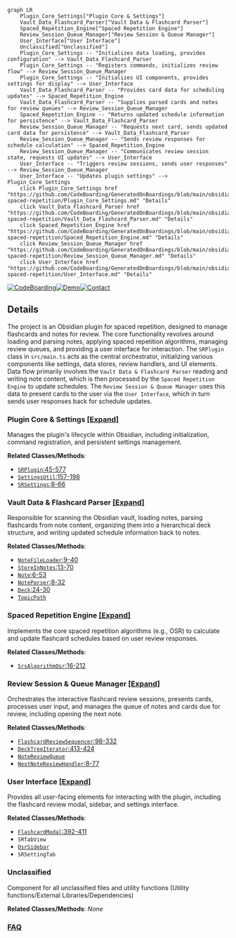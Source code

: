 ```mermaid
graph LR
    Plugin_Core_Settings["Plugin Core & Settings"]
    Vault_Data_Flashcard_Parser["Vault Data & Flashcard Parser"]
    Spaced_Repetition_Engine["Spaced Repetition Engine"]
    Review_Session_Queue_Manager["Review Session & Queue Manager"]
    User_Interface["User Interface"]
    Unclassified["Unclassified"]
    Plugin_Core_Settings -- "Initializes data loading, provides configuration" --> Vault_Data_Flashcard_Parser
    Plugin_Core_Settings -- "Registers commands, initializes review flow" --> Review_Session_Queue_Manager
    Plugin_Core_Settings -- "Initializes UI components, provides settings for display" --> User_Interface
    Vault_Data_Flashcard_Parser -- "Provides card data for scheduling updates" --> Spaced_Repetition_Engine
    Vault_Data_Flashcard_Parser -- "Supplies parsed cards and notes for review queues" --> Review_Session_Queue_Manager
    Spaced_Repetition_Engine -- "Returns updated schedule information for persistence" --> Vault_Data_Flashcard_Parser
    Review_Session_Queue_Manager -- "Requests next card, sends updated card data for persistence" --> Vault_Data_Flashcard_Parser
    Review_Session_Queue_Manager -- "Sends review responses for schedule calculation" --> Spaced_Repetition_Engine
    Review_Session_Queue_Manager -- "Communicates review session state, requests UI updates" --> User_Interface
    User_Interface -- "Triggers review sessions, sends user responses" --> Review_Session_Queue_Manager
    User_Interface -- "Updates plugin settings" --> Plugin_Core_Settings
    click Plugin_Core_Settings href "https://github.com/CodeBoarding/GeneratedOnBoardings/blob/main/obsidian-spaced-repetition/Plugin_Core_Settings.md" "Details"
    click Vault_Data_Flashcard_Parser href "https://github.com/CodeBoarding/GeneratedOnBoardings/blob/main/obsidian-spaced-repetition/Vault_Data_Flashcard_Parser.md" "Details"
    click Spaced_Repetition_Engine href "https://github.com/CodeBoarding/GeneratedOnBoardings/blob/main/obsidian-spaced-repetition/Spaced_Repetition_Engine.md" "Details"
    click Review_Session_Queue_Manager href "https://github.com/CodeBoarding/GeneratedOnBoardings/blob/main/obsidian-spaced-repetition/Review_Session_Queue_Manager.md" "Details"
    click User_Interface href "https://github.com/CodeBoarding/GeneratedOnBoardings/blob/main/obsidian-spaced-repetition/User_Interface.md" "Details"
```

[![CodeBoarding](https://img.shields.io/badge/Generated%20by-CodeBoarding-9cf?style=flat-square)](https://github.com/CodeBoarding/CodeBoarding)[![Demo](https://img.shields.io/badge/Try%20our-Demo-blue?style=flat-square)](https://www.codeboarding.org/diagrams)[![Contact](https://img.shields.io/badge/Contact%20us%20-%20contact@codeboarding.org-lightgrey?style=flat-square)](mailto:contact@codeboarding.org)

## Details

The project is an Obsidian plugin for spaced repetition, designed to manage flashcards and notes for review. The core functionality revolves around loading and parsing notes, applying spaced repetition algorithms, managing review queues, and providing a user interface for interaction. The `SRPlugin` class in `src/main.ts` acts as the central orchestrator, initializing various components like settings, data stores, review handlers, and UI elements. Data flow primarily involves the `Vault Data & Flashcard Parser` reading and writing note content, which is then processed by the `Spaced Repetition Engine` to update schedules. The `Review Session & Queue Manager` uses this data to present cards to the user via the `User Interface`, which in turn sends user responses back for schedule updates.

### Plugin Core & Settings [[Expand]](./Plugin_Core_Settings.md)
Manages the plugin's lifecycle within Obsidian, including initialization, command registration, and persistent settings management.


**Related Classes/Methods**:

- <a href="https://github.com/st3v3nmw/obsidian-spaced-repetition/blob/mastersrc/main.ts#L45-L577" target="_blank" rel="noopener noreferrer">`SRPlugin`:45-577</a>
- <a href="https://github.com/st3v3nmw/obsidian-spaced-repetition/blob/mastersrc/settings.ts#L157-L198" target="_blank" rel="noopener noreferrer">`SettingsUtil`:157-198</a>
- <a href="https://github.com/st3v3nmw/obsidian-spaced-repetition/blob/mastersrc/settings.ts#L8-L66" target="_blank" rel="noopener noreferrer">`SRSettings`:8-66</a>


### Vault Data & Flashcard Parser [[Expand]](./Vault_Data_Flashcard_Parser.md)
Responsible for scanning the Obsidian vault, loading notes, parsing flashcards from note content, organizing them into a hierarchical deck structure, and writing updated schedule information back to notes.


**Related Classes/Methods**:

- <a href="https://github.com/st3v3nmw/obsidian-spaced-repetition/blob/mastersrc/note-file-loader.ts#L9-L40" target="_blank" rel="noopener noreferrer">`NoteFileLoader`:9-40</a>
- <a href="https://github.com/st3v3nmw/obsidian-spaced-repetition/blob/mastersrc/data-stores/notes/notes.ts#L13-L70" target="_blank" rel="noopener noreferrer">`StoreInNotes`:13-70</a>
- <a href="https://github.com/st3v3nmw/obsidian-spaced-repetition/blob/mastersrc/note.ts#L6-L53" target="_blank" rel="noopener noreferrer">`Note`:6-53</a>
- <a href="https://github.com/st3v3nmw/obsidian-spaced-repetition/blob/mastersrc/note-parser.ts#L8-L32" target="_blank" rel="noopener noreferrer">`NoteParser`:8-32</a>
- <a href="https://github.com/st3v3nmw/obsidian-spaced-repetition/blob/mastersrc/note.ts#L24-L30" target="_blank" rel="noopener noreferrer">`Deck`:24-30</a>
- <a href="https://github.com/st3v3nmw/obsidian-spaced-repetition/blob/mastersrc/core.ts" target="_blank" rel="noopener noreferrer">`TopicPath`</a>


### Spaced Repetition Engine [[Expand]](./Spaced_Repetition_Engine.md)
Implements the core spaced repetition algorithms (e.g., OSR) to calculate and update flashcard schedules based on user review responses.


**Related Classes/Methods**:

- <a href="https://github.com/st3v3nmw/obsidian-spaced-repetition/blob/mastersrc/algorithms/osr/srs-algorithm-osr.ts#L16-L212" target="_blank" rel="noopener noreferrer">`SrsAlgorithmOsr`:16-212</a>


### Review Session & Queue Manager [[Expand]](./Review_Session_Queue_Manager.md)
Orchestrates the interactive flashcard review sessions, presents cards, processes user input, and manages the queue of notes and cards due for review, including opening the next note.


**Related Classes/Methods**:

- <a href="https://github.com/st3v3nmw/obsidian-spaced-repetition/blob/mastersrc/flashcard-review-sequencer.ts#L98-L332" target="_blank" rel="noopener noreferrer">`FlashcardReviewSequencer`:98-332</a>
- <a href="https://github.com/st3v3nmw/obsidian-spaced-repetition/blob/mastersrc/main.ts#L413-L424" target="_blank" rel="noopener noreferrer">`DeckTreeIterator`:413-424</a>
- <a href="https://github.com/st3v3nmw/obsidian-spaced-repetition/blob/mastersrc/next-note-review-handler.ts" target="_blank" rel="noopener noreferrer">`NoteReviewQueue`</a>
- <a href="https://github.com/st3v3nmw/obsidian-spaced-repetition/blob/mastersrc/next-note-review-handler.ts#L8-L77" target="_blank" rel="noopener noreferrer">`NextNoteReviewHandler`:8-77</a>


### User Interface [[Expand]](./User_Interface.md)
Provides all user-facing elements for interacting with the plugin, including the flashcard review modal, sidebar, and settings interface.


**Related Classes/Methods**:

- <a href="https://github.com/st3v3nmw/obsidian-spaced-repetition/blob/mastersrc/main.ts#L392-L411" target="_blank" rel="noopener noreferrer">`FlashcardModal`:392-411</a>
- `SRTabView`
- <a href="https://github.com/st3v3nmw/obsidian-spaced-repetition/blob/mastersrc/main.ts" target="_blank" rel="noopener noreferrer">`OsrSidebar`</a>
- `SRSettingTab`


### Unclassified
Component for all unclassified files and utility functions (Utility functions/External Libraries/Dependencies)


**Related Classes/Methods**: _None_



### [FAQ](https://github.com/CodeBoarding/GeneratedOnBoardings/tree/main?tab=readme-ov-file#faq)